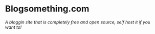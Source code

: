 # Blogsomething.com 

_A bloggin site that is completely free and open source, self host it if you want to!_

